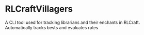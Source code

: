 # RLCraftVillagers
A CLI tool used for tracking librarians and their enchants in RLCraft. Automatically tracks bests and evaluates rates
